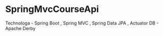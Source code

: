 # SpringMvcCourseApi
Technologa - Spring Boot , Spring MVC , Spring Data JPA , Actuator
DB - Apache Derby

